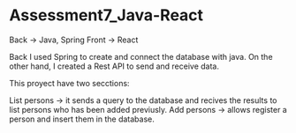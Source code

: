 # Assessment7_Java-React
Back -> Java, Spring
Front -> React

Back
I used Spring to create and connect the database with java. On the other hand, I created a Rest API to send and receive data.

This proyect have two secctions:

List persons -> it sends a query to the database and recives the results to list persons who has been added previusly.
Add persons -> allows register a person and insert them in the database.
